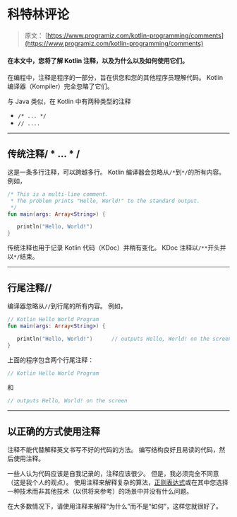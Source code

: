 # 科特林评论

> 原文： [https://www.programiz.com/kotlin-programming/comments](https://www.programiz.com/kotlin-programming/comments)

#### 在本文中，您将了解 Kotlin 注释，以及为什么以及如何使用它们。

在编程中，注释是程序的一部分，旨在供您和您的其他程序员理解代码。 Kotlin 编译器（Kompiler）完全忽略了它们。

与 Java 类似，在 Kotlin 中有两种类型的注释

*   `/* ... */`
*   `// ....`

* * *

## 传统注释/ * ... * /

这是一条多行注释，可以跨越多行。 Kotlin 编译器会忽略从`/*`到`*/`的所有内容。 例如，

```kt
/* This is a multi-line comment.
 * The problem prints "Hello, World!" to the standard output.
 */
fun main(args: Array<String>) {

   println("Hello, World!")
}
```

传统注释也用于记录 Kotlin 代码（KDoc）并稍有变化。 KDoc 注释以`/**`开头并以`*/`结束。

* * *

## 行尾注释//

编译器忽略从`//`到行尾的所有内容。 例如，

```kt
// Kotlin Hello World Program
fun main(args: Array<String>) {

   println("Hello, World!")      // outputs Hello, World! on the screen
}
```

上面的程序包含两个行尾注释：

```kt
// Kotlin Hello World Program
```

和

```kt
// outputs Hello, World! on the screen
```

* * *

## 以正确的方式使用注释

<section>

注释不能代替解释英文书写不好的代码的方法。 编写结构良好且易读的代码，然后使用注释。

一些人认为代码应该是自我记录的，注释应该很少。 但是，我必须完全不同意（这是我个人的观点）。 使用注释来解释复杂的算法，[正则表达式](http://www.rexegg.com/)或在其中您选择一种技术而非其他技术（以供将来参考）的场景中并没有什么问题。

在大多数情况下，请使用注释来解释“为什么”而不是“如何”，这样您就很好了。

</section>